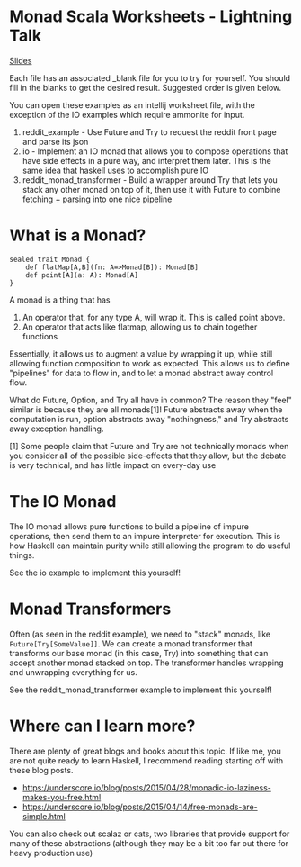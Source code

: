 # Monad Scala Worksheets - Lightning Talk
[Slides](https://gitpitch.com/justinmichaud/scala-monad-worksheets/master?grs=github&t=black)

Each file has an associated _blank file for you to try for yourself. You should fill in the blanks to get the desired result. Suggested order is given below.

You can open these examples as an intellij worksheet file, with the exception of the IO examples which require ammonite for input.

1) reddit_example - Use Future and Try to request the reddit front page and parse its json
2) io - Implement an IO monad that allows you to compose operations that have side effects in a pure way, and interpret them later.
This is the same idea that haskell uses to accomplish pure IO
3) reddit_monad_transformer - Build a wrapper around Try that lets you stack any other monad on top of it, then use it with Future to combine fetching + parsing into one nice pipeline

# What is a Monad?
```
sealed trait Monad {
    def flatMap[A,B](fn: A=>Monad[B]): Monad[B]
    def point[A](a: A): Monad[A]
}
```

A monad is a thing that has
1) An operator that, for any type A, will wrap it. This is called point above.
2) An operator that acts like flatmap, allowing us to chain together functions

Essentially, it allows us to augment a value by wrapping it up, while still allowing function composition to work as expected.
This allows us to define "pipelines" for data to flow in, and to let a monad abstract away control flow.

What do Future, Option, and Try all have in common? The reason they "feel" similar is because they are all monads[1]!
Future abstracts away when the computation is run, option abstracts away "nothingness," and Try abstracts away exception
handling.

[1] Some people claim that Future and Try are not technically monads when you consider all of the possible side-effects that they allow, but
the debate is very technical, and has little impact on every-day use

# The IO Monad

The IO monad allows pure functions to build a pipeline of impure operations, then send them to an impure interpreter
for execution. This is how Haskell can maintain purity while still allowing the program to do useful things.

See the io example to implement this yourself!

# Monad Transformers

Often (as seen in the reddit example), we need to "stack" monads, like `Future[Try[SomeValue]]`. We can create a
monad transformer that transforms our base monad (in this case, Try) into something that can accept another monad
stacked on top. The transformer handles wrapping and unwrapping everything for us.

See the reddit_monad_transformer example to implement this yourself!

# Where can I learn more?
There are plenty of great blogs and books about this topic. If like me, you are not quite ready to learn Haskell, I recommend
reading starting off with these blog posts.

- https://underscore.io/blog/posts/2015/04/28/monadic-io-laziness-makes-you-free.html
- https://underscore.io/blog/posts/2015/04/14/free-monads-are-simple.html

You can also check out scalaz or cats, two libraries that provide support for many of these abstractions (although they may be a
bit too far out there for heavy production use)

